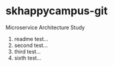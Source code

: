 # skhappycampus-git
Microservice Architecture Study

1. readme test...
2. second test...
3. third test...
6. sixth test...
